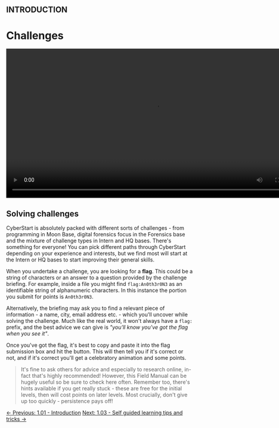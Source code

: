 ## INTRODUCTION

# Challenges

<div align="center">
  <video src="https://github.com/alphyos/Cyberstart-2023/assets/116646389/955eb5e8-70e9-4e1f-8ead-949ee339492f" width="800" />
</div>

## Solving challenges

CyberStart is absolutely packed with different sorts of challenges -
from programming in Moon Base, digital forensics focus in the Forensics
base and the mixture of challenge types in Intern and HQ bases. There's
something for everyone! You can pick different paths through CyberStart
depending on your experience and interests, but we find most will start
at the Intern or HQ bases to start improving their general skills.

When you undertake a challenge, you are looking for a **flag**.
 This could be a string of characters or an answer to a question
provided by the challenge briefing. For example, inside a file you might
 find `flag:An0th3r0N3` as an identifiable string of alphanumeric characters. In this instance the portion you submit for points is `An0th3r0N3`.

Alternatively, the briefing may ask you to find a relevant piece of
information - a name, city, email address etc. - which you'll uncover
while solving the challenge. Much like the real world, it won't always
have a `flag:` prefix, and the best advice we can give is *"you'll know you've got the flag when you see it"*.

Once you've got the flag, it's best to copy and paste it into the
flag submission box and hit the button. This will then tell you if it's
correct or not, and if it's correct you'll get a celebratory animation
and some points.

> It's fine to ask others for advice and especially to research online,
> in-fact that's highly recommended! However, this Field Manual can be
> hugely useful so be sure to check here often. Remember too, there's
> hints available if you get really stuck - these are free for the initial
> levels, then will cost points on later levels. Most crucially, don't
> give up too quickly - persistence pays off!

[← Previous: 1.01 - Introduction](https://play.cyberstart.com/field-manual/8f9607d6-d7eb-11eb-beb3-0242ac140009)
[Next: 1.03 - Self guided learning tips and tricks →](https://play.cyberstart.com/field-manual/8f97bbbc-d7eb-11eb-aeda-0242ac140009)
